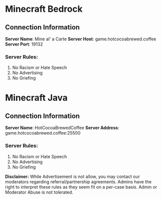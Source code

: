 # Minecraft Bedrock
## __**Connection Information**__
**Server Name**: Mine al' a Carte 
**Server Host**: game.hotcocoabrewed.coffee 
**Server Port**: 19132 

### __Server Rules:__ 

1. No Racism or Hate Speech 
2. No Advertising 
3. No Griefing 
  
  
# Minecraft Java
## __**Connection Information**__
**Server Name**:  HotCocoaBrewedCoffee
**Server Address**: game.hotcocoabrewed.coffee:25500

### __Server Rules:__
1. No Racism or Hate Speech
2. No Advertising
3. No Griefing

__Disclaimer:__
While Advertisement is not allow, you may contact our moderators regarding referral/partnership agreements.
Admins have the right to interpret these rules as they seem fit on a per-case basis.
Admin or Moderator Abuse is not tolerated.
